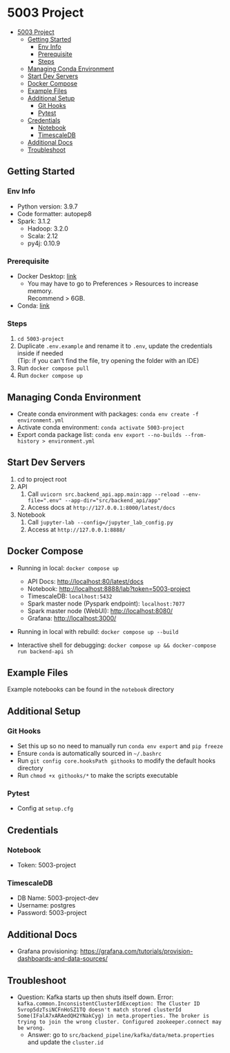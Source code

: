 # 5003 Project

- [5003 Project](#5003-project)
  - [Getting Started](#getting-started)
    - [Env Info](#env-info)
    - [Prerequisite](#prerequisite)
    - [Steps](#steps)
  - [Managing Conda Environment](#managing-conda-environment)
  - [Start Dev Servers](#start-dev-servers)
  - [Docker Compose](#docker-compose)
  - [Example Files](#example-files)
  - [Additional Setup](#additional-setup)
    - [Git Hooks](#git-hooks)
    - [Pytest](#pytest)
  - [Credentials](#credentials)
    - [Notebook](#notebook)
    - [TimescaleDB](#timescaledb)
  - [Additional Docs](#additional-docs)
  - [Troubleshoot](#troubleshoot)

## Getting Started

### Env Info

- Python version: 3.9.7  
- Code formatter: autopep8
- Spark: 3.1.2
  - Hadoop: 3.2.0
  - Scala: 2.12
  - py4j: 0.10.9

### Prerequisite

- Docker Desktop: [link](https://docs.docker.com/get-docker/)
  - You may have to go to Preferences > Resources to increase memory.  
  Recommend > 6GB.
- Conda: [link](https://docs.anaconda.com/anaconda/install/index.html)

### Steps

1. `cd 5003-project`
2. Duplicate `.env.example` and rename it to `.env`, update the credentials inside if needed  
(Tip: if you can't find the file, try opening the folder with an IDE)
3. Run `docker compose pull`
4. Run `docker compose up`

## Managing Conda Environment

- Create conda environment with packages: `conda env create -f environment.yml`  
- Activate conda environment: `conda activate 5003-project`  
- Export conda package list: `conda env export --no-builds --from-history > environment.yml`  

## Start Dev Servers  

1. cd to project root
2. API
   1. Call `uvicorn src.backend_api.app.main:app --reload --env-file=".env" --app-dir="src/backend_api/app"`
   2. Access docs at `http://127.0.0.1:8000/latest/docs`
3. Notebook
   1. Call `jupyter-lab --config=/jupyter_lab_config.py`
   2. Access at `http://127.0.0.1:8888/`

## Docker Compose

- Running in local: `docker compose up`  
  - API Docs: [http://localhost:80/latest/docs](http://localhost:80/latest/docs)  
  - Notebook: [http://localhost:8888/lab?token=5003-project](http://localhost:8888/lab?token=5003-project)  
  - TimescaleDB: `localhost:5432`  
  - Spark master node (Pyspark endpoint): `localhost:7077`  
  - Spark master node (WebUI): [http://localhost:8080/](http://localhost:8080/)  
  - Grafana: [http://localhost:3000/](http://localhost:3000/)  

- Running in local with rebuild: `docker compose up --build`  
- Interactive shell for debugging: `docker compose up && docker-compose run backend-api sh`

## Example Files

Example notebooks can be found in the `notebook` directory

## Additional Setup

### Git Hooks

- Set this up so no need to manually run `conda env export` and `pip freeze`
- Ensure `conda` is automatically sourced in `~/.bashrc`
- Run `git config core.hooksPath githooks` to modify the default hooks directory
- Run `chmod +x githooks/*` to make the scripts executable

### Pytest

- Config at `setup.cfg`

## Credentials

### Notebook

- Token: 5003-project

### TimescaleDB

- DB Name: 5003-project-dev  
- Username: postgres  
- Password: 5003-project  

## Additional Docs

- Grafana provisioning: <https://grafana.com/tutorials/provision-dashboards-and-data-sources/>

## Troubleshoot

- Question: Kafka starts up then shuts itself down. Error: `kafka.common.InconsistentClusterIdException: The Cluster ID 5vrop5dzTsiNCFnHoSZ1TQ doesn't match stored clusterId Some(IFalA7xARAedQH2YNakCyg) in meta.properties. The broker is trying to join the wrong cluster. Configured zookeeper.connect may be wrong.`
  - Answer: go to `src/backend_pipeline/kafka/data/meta.properties` and update the `cluster.id`
